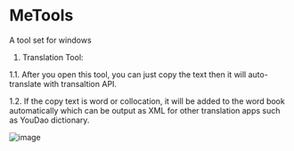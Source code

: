 # MeTools
A tool set for windows

1. Translation Tool: 

1.1. After you open this tool, you can just copy the text then it will auto-translate with transaltion API.

1.2. If the copy text is word or collocation, it will be added to the word book automatically which can be output as XML for other translation apps such as YouDao dictionary.

![image](https://github.com/huntor1994/MeTools/IMG/1.png)
